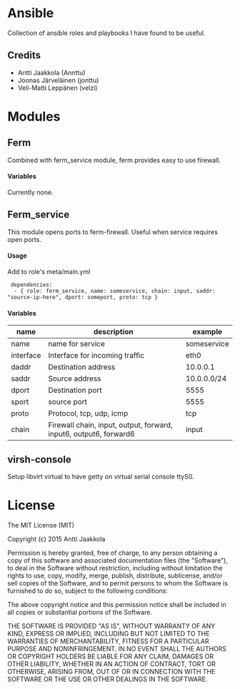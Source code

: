 # Ansible

Collection of ansible roles and playbooks I have found to be useful.

## Credits
 - Antti Jaakkola (Annttu)
 - Joonas Järveläinen (jonttu)
 - Veli-Matti Leppänen (velzi)


Modules
===

Ferm
---

Combined with ferm_service module, ferm provides easy to use firewall.

#### Variables

Currently none.

Ferm_service
---

This module opens ports to ferm-firewall. Useful when service requires open ports.

#### Usage

Add to role's meta/main.yml

     dependencies:
      - { role: ferm_service, name: someservice, chain: input, saddr: "source-ip-here", dport: someport, proto: tcp }

#### Variables

| name  |   description | example |
|-------|---------------| - |
| name  |	name for service | someservice | 
| interface | Interface for incoming traffic | eth0
| daddr | Destination address | 10.0.0.1 |
| saddr | Source address | 10.0.0.0/24 |
| dport | Destination port | 5555 |
| sport | source port | 5555 |
| proto | Protocol, tcp, udp, icmp| tcp |
| chain | Firewall chain, input, output, forward, input6, output6, forward6 | input |


virsh-console
----

Setup libvirt virtual to have getty on virtual serial console ttyS0.


License
===

The MIT License (MIT)

Copyright (c) 2015 Antti Jaakkola

Permission is hereby granted, free of charge, to any person obtaining a copy
of this software and associated documentation files (the "Software"), to deal
in the Software without restriction, including without limitation the rights
to use, copy, modify, merge, publish, distribute, sublicense, and/or sell
copies of the Software, and to permit persons to whom the Software is
furnished to do so, subject to the following conditions:

The above copyright notice and this permission notice shall be included in
all copies or substantial portions of the Software.

THE SOFTWARE IS PROVIDED "AS IS", WITHOUT WARRANTY OF ANY KIND, EXPRESS OR
IMPLIED, INCLUDING BUT NOT LIMITED TO THE WARRANTIES OF MERCHANTABILITY,
FITNESS FOR A PARTICULAR PURPOSE AND NONINFRINGEMENT. IN NO EVENT SHALL THE
AUTHORS OR COPYRIGHT HOLDERS BE LIABLE FOR ANY CLAIM, DAMAGES OR OTHER
LIABILITY, WHETHER IN AN ACTION OF CONTRACT, TORT OR OTHERWISE, ARISING FROM,
OUT OF OR IN CONNECTION WITH THE SOFTWARE OR THE USE OR OTHER DEALINGS IN
THE SOFTWARE.